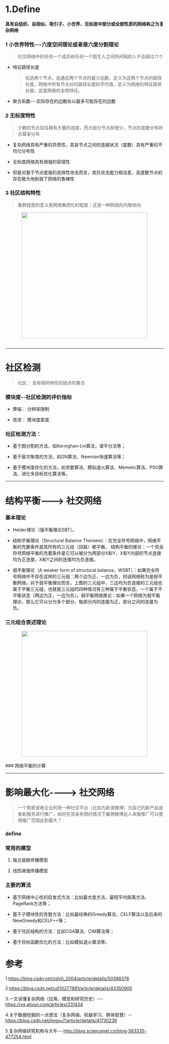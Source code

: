 

# 1.Define

**具有自组织、自相似、吸引子、小世界、无标度中部分或全部性质的网络称之为复杂网络**


### 1 小世界特性---六度空间理论或者是六度分割理论
> 社交网络中的任何一个成员和任何一个陌生人之间所间隔的人不会超过六个

* 特征路径长度
  > 任选两个节点，连通这两个节点的最少边数，定义为这两个节点的路径长度，网络中所有节点对的路径长度的平均值，定义为网络的特征路径长度。这是网络的全局特征。

* 聚合系数---实际存在的边数处以最多可能存在的边数


### 2 无标度特性
> 少数的节点往往拥有大量的连接，而大部分节点却很少，节点的度数分布符合幂率分布


* 复杂网络具有严重的异质性，其各节点之间的连接状况（度数）具有严重的不均匀分布性

* 无标度网络具有很强的容错性

* 但是对基于节点度值的选择性攻击而言，其抗攻击能力相当差，高度数节点的存在极大地削弱了网络的鲁棒性


### 3 社区结构特性
> 集群程度的意义是网络集团化的程度；这是一种网络的内聚倾向

<div align="center">  <img src="https://github.com/LiuChuang0059/datamining/blob/master/Image/%E7%BD%91%E7%BB%9C%E9%9B%86%E7%BE%A4.png" width="400"/> </div><br>


-------------

# 社区检测

> 社区： 具有相同特性的结点的集合

### 模块度--社区检测的评价指标

* 弊端： 分辨率限制

* 改进： 模块度密度

### 社区检测方法：

* 基于图分割的方法，如Kernighan-Lin算法，谱平分法等；

* 基于层次聚类的方法，如GN算法、Newman快速算法等；

* 基于模块度优化的方法，如贪婪算法、模拟退火算法、Memetic算法、PSO算法、进化多目标优化算法等。

-------

# 结构平衡---> 社交网络

### 基本理论
* Heider理论（强平衡理论SBT）。

* 结构平衡理论（Structural Balance Theroem）：在完全符号网络中，网络平衡的充要条件是其所有的三元组（回路）都平衡。
结构平衡的推论：一个完全符号网络平衡的充要条件是它可以被分为两部分X和Y，X和Y内部的节点连接均为正连接，X和Y之间的连接均为负连接。

* 弱平衡理论（A weaker form of structural balance，WSBT）：如果完全符号网络中不存在这样的三元组：两个边为正，一边为负，则该网络称为是弱平衡网络。对于弱平衡理论而言，上图的三元组中，三边均为负连接的三元组也属于平衡三元组，也就是三元组的四种情况有三种属于平衡状态，一个属于不平衡状态（两边为正，一边为负）。弱平衡网络推论：如果一个网络为弱平衡理论，那么它可以分为多个部分，每部分内的连接为正，部分之间的连接为负。

### 三元组合表述理论

<div align="center">  <img src="https://github.com/LiuChuang0059/datamining/blob/master/Image/%E4%B8%89%E5%85%83%E7%BB%84%E5%90%88.jpeg" width="400"/> </div><br>
### 网络平衡的计算

---------

# 影响最大化----> 社交网络
> 一个商家或者企业利用一种社交平台（比如为新浪微博）为自己的新产品或者新服务进行推广，如何在资金有限的情况下雇佣微博达人来做推广可以使得推广范围达到最大？

### define 

### 常用的模型

1. 独立级联传播模型

2. 线性阈值传播模型


### 主要的算法

* 基于网络中心性的启发式方法：比如最大度方法、最短平均距离方法、PageRank方法等；

* 基于子模块性的贪婪方法：比如最经典的Greedy算法，CELF算法以及后来的NewGreedy和CELF++等；

* 基于社区结构的方法：比如CGA算法、CIM算法等；

* 基于目标函数优化的方法：比如模拟退火算法等。


# 参考

1.https://blog.csdn.net/zdy0_2004/article/details/50388376

2.https://blog.csdn.net/u010277881/article/details/43350905

3.一文读懂复杂网络（应用、模型和研究历史）---https://yq.aliyun.com/articles/231424

4.关于数据挖掘的一点想法（复杂网络、机器学习、群体智慧）--https://blog.csdn.net/jingyu7/article/details/41730239

5.复杂网络研究机构与大牛---http://blog.sciencenet.cn/blog-583335-477254.html





















































